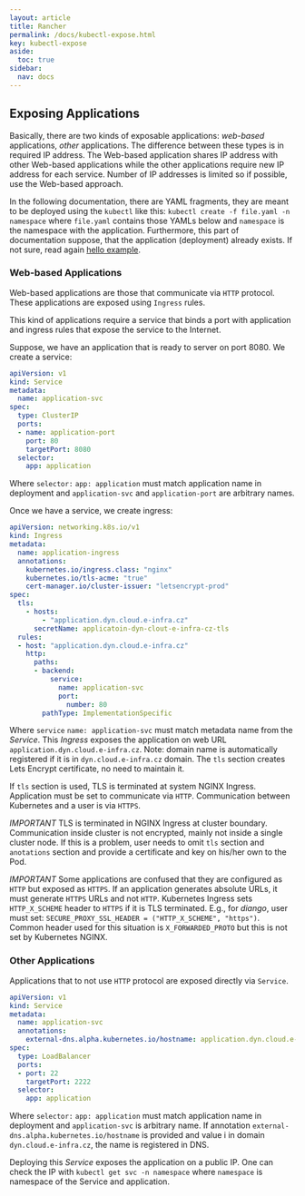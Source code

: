 ```yaml
---
layout: article
title: Rancher
permalink: /docs/kubectl-expose.html
key: kubectl-expose
aside:
  toc: true
sidebar:
  nav: docs
---
```

## Exposing Applications

Basically, there are two kinds of exposable applications: *web-based* applications, *other* applications. The difference between these types is in required IP address. The Web-based application shares IP address with other Web-based applications while the other applications require new IP address for each service. Number of IP addresses is limited so if possible, use the Web-based approach.

In the following documentation, there are YAML fragments, they are meant to be deployed using the `kubectl` like this: `kubectl create -f file.yaml -n namespace` where `file.yaml` contains those YAMLs below and `namespace` is the namespace with the application. Furthermore, this part of documentation suppose, that the application (deployment) already exists. If not sure, read again [hello example](kubectl-helloworld.html).

### Web-based Applications

Web-based applications are those that communicate via `HTTP` protocol. These applications are exposed using `Ingress` rules. 

This kind of applications require a service that binds a port with application and ingress rules that expose the service to the Internet.

Suppose, we have an application that is ready to server on port 8080. We create a service:

```yaml
apiVersion: v1
kind: Service
metadata:
  name: application-svc
spec:
  type: ClusterIP
  ports:
  - name: application-port
    port: 80
    targetPort: 8080
  selector:
    app: application
```

Where `selector:` `app: application` must match application name in deployment and `application-svc` and `application-port` are arbitrary names.

Once we have a service, we create ingress:

```yaml
apiVersion: networking.k8s.io/v1
kind: Ingress
metadata:
  name: application-ingress
  annotations:
    kubernetes.io/ingress.class: "nginx"
    kubernetes.io/tls-acme: "true"
    cert-manager.io/cluster-issuer: "letsencrypt-prod"
spec:
  tls:
    - hosts:
        - "application.dyn.cloud.e-infra.cz"
      secretName: applicatoin-dyn-clout-e-infra-cz-tls
  rules:
  - host: "application.dyn.cloud.e-infra.cz"
    http:
      paths:
      - backend:
          service:
            name: application-svc
            port:
              number: 80
        pathType: ImplementationSpecific
```

Where `service` `name: application-svc` must match metadata name from the *Service*. This *Ingress* exposes the application on web URL `application.dyn.cloud.e-infra.cz`. Note: domain name is automatically registered if it is in `dyn.cloud.e-infra.cz` domain. The `tls` section creates Lets Encrypt certificate, no need to maintain it. 

If `tls` section is used, TLS is terminated at system NGINX Ingress. Application must be set to communicate via `HTTP`. Communication between Kubernetes and a user is via `HTTPS`.

*IMPORTANT* 
TLS is terminated in NGINX Ingress at cluster boundary. Communication inside cluster is not encrypted, mainly not inside a single cluster node. If this is a problem, user needs to omit `tls` section and `anotations` section and provide a certificate and key on his/her own to the Pod. 

*IMPORTANT*
Some applications are confused that they are configured as `HTTP` but exposed as `HTTPS`. If an application generates absolute URLs, it must generate `HTTPS` URLs and not `HTTP`. Kubernetes Ingress sets `HTTP_X_SCHEME` header to `HTTPS` if it is TLS terminated. E.g., for *diango*, user must set: `SECURE_PROXY_SSL_HEADER = ("HTTP_X_SCHEME", "https")`. Common header used for this situation is `X_FORWARDED_PROTO` but this is not set by Kubernetes NGINX.

### Other Applications

Applications that to not use `HTTP` protocol are exposed directly via `Service`.

```yaml
apiVersion: v1
kind: Service
metadata:
  name: application-svc
  annotations:
    external-dns.alpha.kubernetes.io/hostname: application.dyn.cloud.e-infra.cz
spec:
  type: LoadBalancer
  ports:
  - port: 22
    targetPort: 2222
  selector:
    app: application
```

Where `selector:` `app: application` must match application name in deployment and `application-svc` is arbitrary name. If annotation `external-dns.alpha.kubernetes.io/hostname` is provided and value i in domain `dyn.cloud.e-infra.cz`, the name is registered in DNS. 

Deploying this *Service* exposes the application on a public IP. One can check the IP with `kubectl get svc -n namespace` where `namespace` is namespace of the Service and application.

